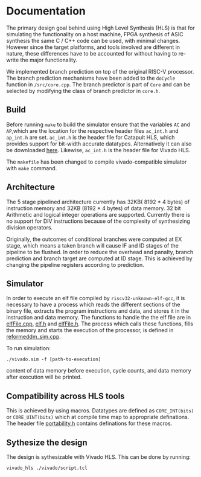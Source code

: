 # Documentation 
The primary design goal behind using High Level Synthesis (HLS) is that for simulating the functionality on a host machine,
FPGA synthesis of ASIC synthesis the same C / C++ code can be used, with minimal changes. However since the target platforms,
and tools involved are different in nature, these differences have to be accounted for without having to re-write the major
functionality.

We implemented branch prediction on top of the original RISC-V processor. The branch prediction mechanisms have been added to the `doCycle` function in `/src/core.cpp`. The branch predictor is part of `Core` and can be selected by modifying the class of branch predictor in `core.h`.

## Build
Before running  `make` to build the simulator ensure that the variables `AC` and `AP`,which are the location for the
respective header files `ac_int.h` and `ap_int.h` are set. `ac_int.h` is the header file for Catapult HLS, which 
provides support for bit-width accurate datatypes. Alternatively it can also be downloaded
[here](https://www.mentor.com/hls-lp/downloads/ac-datatypes). Likewise, `ac_int.h` is the header file for Vivado HLS.

The `makefile` has been changed to compile vivado-compatible simulator with `make` command.

## Architecture
The 5 stage pipelined architecture currently has 32KB( 8192 * 4 bytes) of instruction memory and 32KB (8192 * 4 bytes) of data memory. 32 bit
Arithmetic and logical integer operations are supported. Currently there is no support for DIV instructions because of the 
complexity of synthesizing division operators. 

Originally, the outcomes of conditional branches were computed at EX stage, which means a taken branch will cause IF and ID stages of the pipeline to be flushed. In order to reduce the overhead and panalty, branch prediction and branch target are computed at ID stage. This is achieved by changing the pipeline registers according to prediction.

## Simulator
In order to execute an elf file compiled by `riscv32-unknown-elf-gcc`, it is necessary to have a process which reads the 
different sections of the binary file, extracts the program instructions and data, and stores it in the instruction and data 
memory. The functions to handle the the elf file are in [elfFile.cpp](src/elfFile.cpp), [elf.h](include/elf.h) and 
[elfFile.h](include/elfFile.h). The process which calls these functions, fills the memory and starts the execution of the 
processor, is defined in [reformeddm_sim.cpp](src/reformeddm_sim.cpp). 

To run simulation:
```
./vivado.sim -f [path-to-execution]
```
content of data memory before execution, cycle counts, and data memory after execution will be printed.

## Compatibility across HLS tools
This is achieved by using macros. Datatypes are defined as `CORE_INT(bits)` or `CORE_UINT(bits)` which at compile time map to 
appropriate definations. The header file [portability.h](include/portability.h) contains definations for these macros.

## Sythesize the design
The design is sythesizable with Vivado HLS. This can be done by running:
```
vivado_hls ./vivado/script.tcl
```